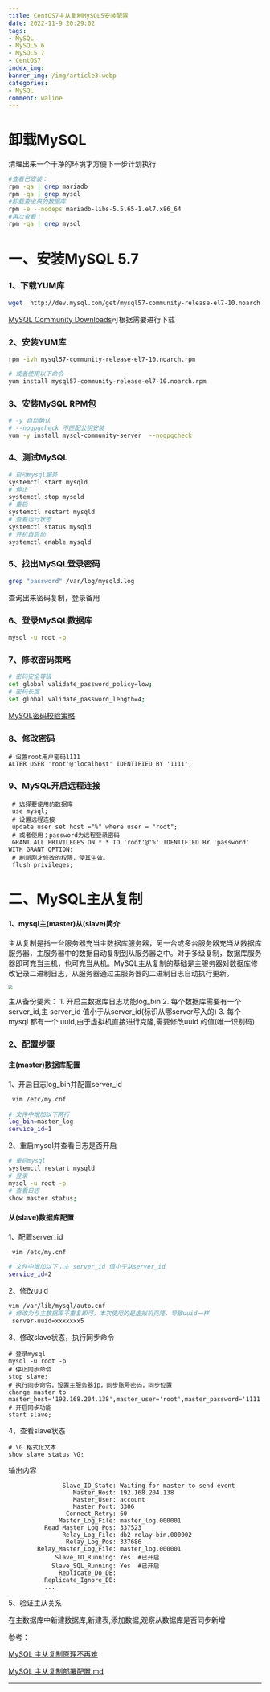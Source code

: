 ```yaml
---
title: CentOS7主从复制MySQL5安装配置
date: 2022-11-9 20:29:02
tags: 
- MySQL
- MySQL5.6
- MySQL5.7
- CentOS7
index_img: 
banner_img: /img/article3.webp
categories:
- MySQL
comment: waline
---
```


# 卸载MySQL

 清理出来一个干净的环境才方便下一步计划执行

```sh
#查看已安装：
rpm -qa | grep mariadb
rpm -qa | grep mysql
#卸载查出来的数据库
rpm -e --nodeps mariadb-libs-5.5.65-1.el7.x86_64
#再次查看：
rpm -qa | grep mysql
```

# 一、安装MySQL 5.7

### 1、下载YUM库

```sh
wget  http://dev.mysql.com/get/mysql57-community-release-el7-10.noarch.rpm
```

[MySQL Community Downloads](https://dev.mysql.com/downloads/)可根据需要进行下载

### 2、安装YUM库

```sh
rpm -ivh mysql57-community-release-el7-10.noarch.rpm

# 或者使用以下命令
yum install mysql57-community-release-el7-10.noarch.rpm
```

### 3、安装MySQL RPM包

```sh
# -y 自动确认
# --nogpgcheck 不匹配公钥安装
yum -y install mysql-community-server  --nogpgcheck
```

### 4、测试MySQL

```sh
# 启动mysql服务
systemctl start mysqld
# 停止
systemctl stop mysqld
# 重启
systemctl restart mysqld
# 查看运行状态
systemctl status mysqld
# 开机自启动
systemctl enable mysqld
```

### 5、找出MySQL登录密码

```sh
grep "password" /var/log/mysqld.log
```

查询出来密码复制，登录备用

### 6、登录MySQL数据库

```sh
mysql -u root -p
```

### 7、修改密码策略

```sh 
# 密码安全等级
set global validate_password_policy=low;
# 密码长度
set global validate_password_length=4;
```

[MySQL密码校验策略](https://codeantenna.com/a/O3KEfh3LXY)

### 8、修改密码

```mysql
# 设置root用户密码1111
ALTER USER 'root'@'localhost' IDENTIFIED BY '1111';
```

###  9、MySQL开启远程连接

```mysql
 # 选择要使用的数据库
 use mysql;
 # 设置远程连接
 update user set host ="%" where user = "root";
 # 或者使用；password为远程登录密码
 GRANT ALL PRIVILEGES ON *.* TO 'root'@'%' IDENTIFIED BY 'password' WITH GRANT OPTION;
 # 刷新刚才修改的权限，使其生效。
 flush privileges;
```

# 二、MySQL主从复制

#### 1、mysql主(master)从(slave)简介

主从复制是指一台服务器充当主数据库服务器，另一台或多台服务器充当从数据库服务器，主服务器中的数据自动复制到从服务器之中。对于多级复制，数据库服务器即可充当主机，也可充当从机。MySQL主从复制的基础是主服务器对数据库修改记录二进制日志，从服务器通过主服务器的二进制日志自动执行更新。

<img src="http://s1.51cto.com/wyfs02/M00/7D/37/wKioL1bijwHhWDO_AACki5mAlXk627.jpg" style="zoom:50%;" >

主从备份要素：
       1. 开启主数据库日志功能log_bin
       2. 每个数据库需要有一个 server_id,主 server_id 值小于从server_id(标识从哪server写入的)
       3. 每个 mysql 都有一个 uuid,由于虚拟机直接进行克隆,需要修改uuid 的值(唯一识别码)

### 2、配置步骤

#### 主(master)数据库配置

1、开启日志log_bin并配置server_id

```sh
 vim /etc/my.cnf
 
# 文件中增加以下两行 
log_bin=master_log   
service_id=1
```

2、重启mysql并查看日志是否开启

```sh
# 重启mysql
systemctl restart mysqld
# 登录
mysql -u root -p
# 查看日志 
show master status;
```

#### 从(slave)数据库配置

1、配置server_id

```sh
 vim /etc/my.cnf
 
# 文件中增加以下；主 server_id 值小于从server_id
service_id=2
```

2、修改uuid

```sh
vim /var/lib/mysql/auto.cnf
# 修改为与主数据库不重复即可，本次使用的是虚拟机克隆，导致uuid一样
 server-uuid=xxxxxxx5
```

3、修改slave状态，执行同步命令

```mysql
# 登录mysql
mysql -u root -p
# 停止同步命令
stop slave;
# 执行同步命令，设置主服务器ip，同步账号密码，同步位置
change master to 
master_host='192.168.204.138',master_user='root',master_password='1111',master_log_file='master_log.000001';
# 开启同步功能
start slave;
```

4、查看slave状态

```mysql
# \G 格式化文本
show slave status \G;
```

输出内容

```mysql
               Slave_IO_State: Waiting for master to send event
                  Master_Host: 192.168.204.138
                  Master_User: account
                  Master_Port: 3306
                Connect_Retry: 60
              Master_Log_File: master_log.000001
          Read_Master_Log_Pos: 337523
               Relay_Log_File: db2-relay-bin.000002
                Relay_Log_Pos: 337686
        Relay_Master_Log_File: master_log.000001
             Slave_IO_Running: Yes  #已开启
            Slave_SQL_Running: Yes  #已开启
              Replicate_Do_DB:
          Replicate_Ignore_DB:
          ...
```

5、验证主从关系

在主数据库中新建数据库,新建表,添加数据,观察从数据库是否同步新增



参考：

[MySQL 主从复制原理不再难](https://www.cnblogs.com/rickiyang/p/13856388.html)

[MySQL 主从复制部署配置.md](https://github.com/daydreamdev/MeetingFilm/blob/master/note/MySQL%20%E4%B8%BB%E4%BB%8E%E5%A4%8D%E5%88%B6%E9%83%A8%E7%BD%B2%E9%85%8D%E7%BD%AE.md)

<div>
<hr>
<script src="https://unpkg.com/@waline/client@v2/dist/waline.js"></script> 
<link
  rel="stylesheet"
  href="https://unpkg.com/@waline/client@v2/dist/waline.css"
/>
<div id="waline"></div>
  <script>
    Waline({
      el: '#waline',
      serverURL: 'https://vercel-project-4d7haxk1c-i-xiaoxin.vercel.app',
    });
  </script>